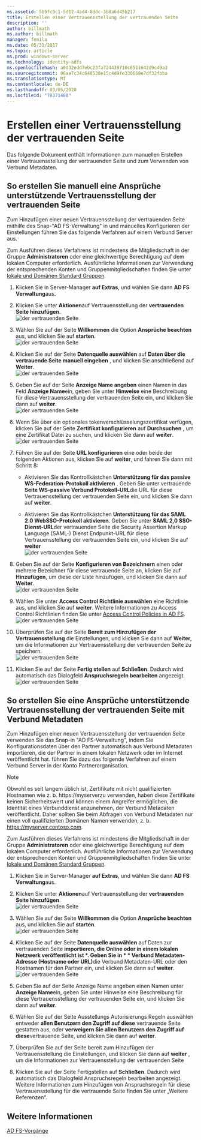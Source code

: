 ```yaml
---
ms.assetid: 5b9fc9c1-5d12-4ad4-8ddc-3b8a6d45b217
title: Erstellen einer Vertrauensstellung der vertrauenden Seite
description: ''
author: billmath
ms.author: billmath
manager: femila
ms.date: 05/31/2017
ms.topic: article
ms.prod: windows-server
ms.technology: identity-adfs
ms.openlocfilehash: a0d32edd7ebc23fa724439710c6511642d9c49a3
ms.sourcegitcommit: 06ae7c34c648538e15c4d9fe330668e7df32fbba
ms.translationtype: MT
ms.contentlocale: de-DE
ms.lasthandoff: 03/05/2020
ms.locfileid: "78371488"
---
```

# <a name="create-a-relying-party-trust"></a>Erstellen einer Vertrauensstellung der vertrauenden Seite


Das folgende Dokument enthält Informationen zum manuellen Erstellen einer Vertrauensstellung der vertrauenden Seite und zum Verwenden von Verbund Metadaten.
  
## <a name="to-create-a-claims-aware-relying-party-trust-manually"></a>So erstellen Sie manuell eine Ansprüche unterstützende Vertrauensstellung der vertrauenden Seite 

Zum Hinzufügen einer neuen Vertrauensstellung der vertrauenden Seite mithilfe des Snap\-"AD FS-Verwaltung" in und manuelles Konfigurieren der Einstellungen führen Sie das folgende Verfahren auf einem Verbund Server aus.  

Zum Ausführen dieses Verfahrens ist mindestens die Mitgliedschaft in der Gruppe **Administratoren** oder eine gleichwertige Berechtigung auf dem lokalen Computer erforderlich.  Ausführliche Informationen zur Verwendung der entsprechenden Konten und Gruppenmitgliedschaften finden Sie unter [lokale und Domänen Standard Gruppen](https://go.microsoft.com/fwlink/?LinkId=83477).
  
1. Klicken Sie in Server-Manager **auf Extras**, und wählen Sie dann **AD FS Verwaltung**aus.  
  
2.  Klicken Sie unter **Aktionen**auf Vertrauensstellung der **vertrauenden Seite hinzufügen**.  
![der vertrauenden Seite](media/Create-a-Relying-Party-Trust/addtrust1.PNG)   

3.  Wählen Sie auf der Seite **Willkommen** die Option **Ansprüche beachten** aus, und klicken Sie auf **starten**.  
![der vertrauenden Seite](media/Create-a-Relying-Party-Trust/addtrust2.PNG) 
  
4.  Klicken Sie auf der Seite **Datenquelle auswählen** auf **Daten über die vertrauende Seite manuell eingeben** , und klicken Sie anschließend auf **Weiter**.  
![der vertrauenden Seite](media/Create-a-Relying-Party-Trust/addtrust3.PNG) 
  
5.  Geben Sie auf der Seite **Anzeige Name angeben** einen Namen in das Feld **Anzeige Name**ein, geben Sie unter **Hinweise** eine Beschreibung für diese Vertrauensstellung der vertrauenden Seite ein, und klicken Sie dann auf **weiter**.  
![der vertrauenden Seite](media/Create-a-Relying-Party-Trust/addtrust4.PNG) 

6. Wenn Sie über ein optionales tokenverschlüsselungszertifikat verfügen, klicken Sie auf der Seite **Zertifikat konfigurieren** auf **Durchsuchen** , um eine Zertifikat Datei zu suchen, und klicken Sie dann auf **weiter**.  
![der vertrauenden Seite](media/Create-a-Relying-Party-Trust/addtrust5.PNG) 

7.  Führen Sie auf der Seite **URL konfigurieren** eine oder beide der folgenden Aktionen aus, klicken Sie auf **weiter**, und fahren Sie dann mit Schritt 8:  
  
    -   Aktivieren Sie das Kontrollkästchen **Unterstützung für das passive WS\-Federation-Protokoll aktivieren** . Geben Sie unter vertrauende **Seite WS\-passive Verbund Protokoll-URL**die URL für diese Vertrauensstellung der vertrauenden Seite ein, und klicken Sie dann auf **weiter**.  
  
    -   Aktivieren Sie das Kontrollkästchen **Unterstützung für das SAML 2.0 WebSSO-Protokoll aktivieren**. Geben Sie unter **SAML 2,0 SSO-Dienst-URL**der vertrauenden Seite die Security Assertion Markup Language \(SAML-\) Dienst Endpunkt-URL für diese Vertrauensstellung der vertrauenden Seite ein, und klicken Sie auf **weiter**  
![der vertrauenden Seite](media/Create-a-Relying-Party-Trust/addtrust6.PNG)   

8. Geben Sie auf der Seite **Konfigurieren von Bezeichnern** einen oder mehrere Bezeichner für diese vertrauende Seite an, klicken Sie auf **Hinzufügen**, um diese der Liste hinzufügen, und klicken Sie dann auf **Weiter**.  
![der vertrauenden Seite](media/Create-a-Relying-Party-Trust/addtrust8.PNG)
  
9.  Wählen Sie unter **Access Control Richtlinie auswählen** eine Richtlinie aus, und klicken Sie auf **weiter**.  Weitere Informationen zu Access Control Richtlinien finden Sie unter [Access Control Policies in AD FS](Access-Control-Policies-in-AD-FS.md). 
![der vertrauenden Seite](media/Create-a-Relying-Party-Trust/addtrust9.PNG)

10. Überprüfen Sie auf der Seite **Bereit zum Hinzufügen der Vertrauensstellung** die Einstellungen, und klicken Sie dann auf **Weiter**, um die Informationen zur Vertrauensstellung der vertrauenden Seite zu speichern.  
   ![der vertrauenden Seite](media/Create-a-Relying-Party-Trust/addtrust10.PNG) 
11. Klicken Sie auf der Seite **Fertig stellen** auf **Schließen**. Dadurch wird automatisch das Dialogfeld **Anspruchsregeln bearbeiten** angezeigt.  
![der vertrauenden Seite](media/Create-a-Relying-Party-Trust/addtrust11.PNG) 

## <a name="to-create-a-claims-aware-relying-party-trust-using-federation-metadata"></a>So erstellen Sie eine Ansprüche unterstützende Vertrauensstellung der vertrauenden Seite mit Verbund Metadaten

Zum Hinzufügen einer neuen Vertrauensstellung der vertrauenden Seite verwenden Sie das Snap-in "AD FS-Verwaltung", indem Sie Konfigurationsdaten über den Partner automatisch aus Verbund Metadaten importieren, die der Partner in einem lokalen Netzwerk oder im Internet veröffentlicht hat. führen Sie dazu das folgende Verfahren auf einem Verbund Server in der Konto Partnerorganisation.

>[!NOTE]
>Obwohl es seit langem üblich ist, Zertifikate mit nicht qualifizierten Hostnamen wie z. b. https://myserverzu verwenden, haben diese Zertifikate keinen Sicherheitswert und können einem Angreifer ermöglichen, die Identität eines Verbunddienst anzunehmen, der Verbund Metadaten veröffentlicht. Daher sollten Sie beim Abfragen von Verbund Metadaten nur einen voll qualifizierten Domänen Namen verwenden, z. b. https://myserver.contoso.com.

Zum Ausführen dieses Verfahrens ist mindestens die Mitgliedschaft in der Gruppe **Administratoren** oder eine gleichwertige Berechtigung auf dem lokalen Computer erforderlich.  Ausführliche Informationen zur Verwendung der entsprechenden Konten und Gruppenmitgliedschaften finden Sie unter [lokale und Domänen Standard Gruppen](https://go.microsoft.com/fwlink/?LinkId=83477).


1. Klicken Sie in Server-Manager **auf Extras**, und wählen Sie dann **AD FS Verwaltung**aus.  
  
2. Klicken Sie unter **Aktionen**auf Vertrauensstellung der **vertrauenden Seite hinzufügen**.  
   ![der vertrauenden Seite](media/Create-a-Relying-Party-Trust/addtrust1.PNG)   

3. Wählen Sie auf der Seite **Willkommen** die Option **Ansprüche beachten** aus, und klicken Sie auf **starten**.  
   ![der vertrauenden Seite](media/Create-a-Relying-Party-Trust/addtrust2.PNG) 
  
4. Klicken Sie auf der Seite **Datenquelle auswählen** auf Daten zur vertrauenden Seite <strong>importieren, die Online oder in einem lokalen Netzwerk veröffentlicht ist *. Geben Sie in * * Verbund Metadaten-Adresse (Hostname oder URL)</strong>die Verbund Metadaten-URL oder den Hostnamen für den Partner ein, und klicken Sie dann auf **weiter**.  
   ![der vertrauenden Seite](media/Create-a-Relying-Party-Trust/addtrust12.PNG) 

5. Geben Sie auf der Seite Anzeige Name angeben einen Namen unter **Anzeige Name**ein, geben Sie unter Hinweise eine Beschreibung für diese Vertrauensstellung der vertrauenden Seite ein, und klicken Sie dann auf **weiter**.

6. Wählen Sie auf der Seite Ausstellungs Autorisierungs Regeln auswählen entweder **allen Benutzern den Zugriff auf diese** vertrauende Seite gestatten aus, oder **verweigern Sie allen Benutzern den Zugriff auf diese**vertrauende Seite, und klicken Sie dann auf **weiter**.

7. Überprüfen Sie auf der Seite bereit zum Hinzufügen der Vertrauensstellung die Einstellungen, und klicken Sie dann auf **weiter** , um die Informationen zur Vertrauensstellung der vertrauenden Seite

8. Klicken Sie auf der Seite Fertigstellen auf **Schließen**. Dadurch wird automatisch das Dialogfeld Anspruchsregeln bearbeiten angezeigt. Weitere Informationen zum Hinzufügen von Anspruchsregeln für diese Vertrauensstellung für die vertrauende Seite finden Sie unter „Weitere Referenzen“.




## <a name="see-also"></a>Weitere Informationen  
[AD FS-Vorgänge](../../ad-fs/AD-FS-2016-Operations.md) 
